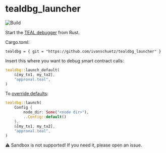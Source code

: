 # tealdbg_launcher

![Build](https://github.com/ivanschuetz/tealdbg_launcher/actions/workflows/actions.yml/badge.svg)

Start the [TEAL debugger](https://developer.algorand.org/docs/features/asc1/debugging/#using-the-teal-debugger) from Rust.

Cargo.toml:
```
tealdbg = { git = "https://github.com/ivanschuetz/tealdbg_launcher" }
```

Insert this where you want to debug smart contract calls:

```rust
tealdbg::launch_default(
    &[my_tx1, my_tx2],
    "approval.teal",
)
```

To [override defaults](https://github.com/ivanschuetz/tealdbg_launcher/blob/12538a4522b8dcfb21484217429e09f503f0837b/src/lib.rs#L11):

```rust
tealdbg::launch(
    Config {
        node_dir: Some("<node dir>"),
        ..Config::default()
    },
    &[my_tx1, my_tx2],
    "approval.teal",
)
```

⚠️ Sandbox is not supported! If you need it, please open an issue.
